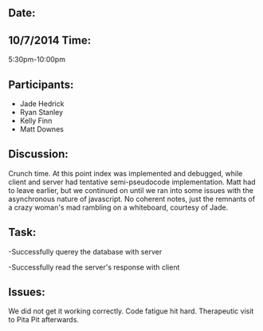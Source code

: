 Date:
--------
10/7/2014
Time: 
--------
5:30pm-10:00pm

Participants:
------------------
 - Jade Hedrick
 - Ryan Stanley
 - Kelly Finn
 - Matt Downes

Discussion:
----------------
Crunch time. At this point index was implemented and debugged, while client and server had tentative semi-pseudocode 
implementation.  Matt had to leave earlier, but we continued on until we ran into some issues with the asynchronous 
nature of javascript. No coherent notes, just the remnants of a crazy woman's mad rambling on a whiteboard, courtesy of Jade.

Task:
--------
-Successfully querey the database with server

-Successfully read the server's response with client

Issues:
----------
We did not get it working correctly. Code fatigue hit hard. Therapeutic visit to Pita Pit afterwards.



